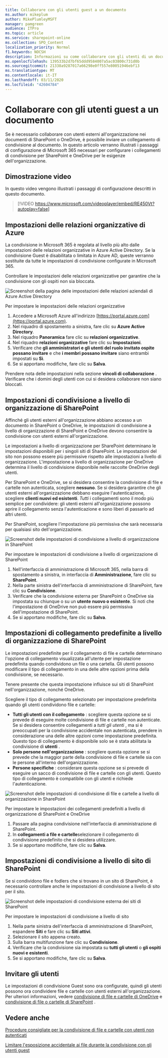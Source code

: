 ```yaml
---
title: Collaborare con gli utenti guest a un documento
ms.author: mikeplum
author: MikePlumleyMSFT
manager: pamgreen
audience: ITPro
ms.topic: article
ms.service: sharepoint-online
ms.collection: SPO_Content
localization_priority: Normal
f1.keywords: NOCSH
description: Informazioni su come collaborare con gli utenti di un documento in SharePoint e OneDrive.
ms.openlocfilehash: 139533b2d7bf65ddd9584007a5ac03800c731d0b
ms.sourcegitcommit: 21338a9287017a66298e0ff557e80051946ebf13
ms.translationtype: MT
ms.contentlocale: it-IT
ms.lasthandoff: 03/11/2020
ms.locfileid: "42604784"
---
```

# <a name="collaborate-with-guests-on-a-document"></a>Collaborare con gli utenti guest a un documento

Se è necessario collaborare con utenti esterni all'organizzazione nei documenti di SharePoint o OneDrive, è possibile inviare un collegamento di condivisione al documento. In questo articolo verranno illustrati i passaggi di configurazione di Microsoft 365 necessari per configurare i collegamenti di condivisione per SharePoint e OneDrive per le esigenze dell'organizzazione.

## <a name="video-demonstration"></a>Dimostrazione video

In questo video vengono illustrati i passaggi di configurazione descritti in questo documento.</br>

> [!VIDEO https://www.microsoft.com/videoplayer/embed/RE450Vt?autoplay=false]

## <a name="azure-organizational-relationships-settings"></a>Impostazioni delle relazioni organizzative di Azure

La condivisione in Microsoft 365 è regolata al livello più alto dalle impostazioni delle relazioni organizzative in Azure Active Directory. Se la condivisione Guest è disabilitata o limitata in Azure AD, queste verranno sostituite da tutte le impostazioni di condivisione configurate in Microsoft 365.

Controllare le impostazioni delle relazioni organizzative per garantire che la condivisione con gli ospiti non sia bloccata.

![Screenshot della pagina delle impostazioni delle relazioni aziendali di Azure Active Directory](../media/azure-ad-organizational-relationships-settings.png)

Per impostare le impostazioni delle relazioni organizzative

1. Accedere a Microsoft Azure all'indirizzo [https://portal.azure.com](https://portal.azure.com).
2. Nel riquadro di spostamento a sinistra, fare clic su **Azure Active Directory**.
3. Nel riquadro **Panoramica** fare clic su **relazioni organizzative**.
4. Nel riquadro **relazioni organizzative** fare clic su **Impostazioni**.
5. Verificare che **gli amministratori e gli utenti del ruolo invitato ospite possano invitare** e che **i membri possano invitare** siano entrambi impostati su **Sì**.
6. Se si apportano modifiche, fare clic su **Salva**.

Prendere nota delle impostazioni nella sezione **vincoli di collaborazione** . Verificare che i domini degli utenti con cui si desidera collaborare non siano bloccati.

## <a name="sharepoint-organization-level-sharing-settings"></a>Impostazioni di condivisione a livello di organizzazione di SharePoint

Affinché gli utenti esterni all'organizzazione abbiano accesso a un documento in SharePoint o OneDrive, le impostazioni di condivisione a livello di organizzazione di SharePoint e OneDrive devono consentire la condivisione con utenti esterni all'organizzazione.

Le impostazioni a livello di organizzazione per SharePoint determinano le impostazioni disponibili per i singoli siti di SharePoint. Le impostazioni del sito non possono essere più permissive rispetto alle impostazioni a livello di organizzazione. L'impostazione a livello di organizzazione per OneDrive determina il livello di condivisione disponibile nelle raccolte OneDrive degli utenti.

Per SharePoint e OneDrive, se si desidera consentire la condivisione di file e cartelle non autenticata, scegliere **nessuno**. Se si desidera garantire che gli utenti esterni all'organizzazione debbano eseguire l'autenticazione, scegliere **clienti nuovi ed esistenti**. *Tutti* i collegamenti sono il modo più semplice per condividere: gli utenti esterni all'organizzazione possono aprire il collegamento senza l'autenticazione e sono liberi di passarlo ad altri utenti.

Per SharePoint, scegliere l'impostazione più permissiva che sarà necessaria per qualsiasi sito dell'organizzazione.

![Screenshot delle impostazioni di condivisione a livello di organizzazione in SharePoint](../media/sharepoint-organization-external-sharing-controls.png)


Per impostare le impostazioni di condivisione a livello di organizzazione di SharePoint

1. Nell'interfaccia di amministrazione di Microsoft 365, nella barra di spostamento a sinistra, in interfaccia di **Amministrazione**, fare clic su **SharePoint**.
2. Nella parte sinistra dell'interfaccia di amministrazione di SharePoint, fare clic su **Condivisione**.
3. Verificare che la condivisione esterna per SharePoint o OneDrive sia impostata su chiunque o su un **utente** **nuovo o esistente**. Si noti che l'impostazione di OneDrive non può essere più permissiva dell'impostazione di SharePoint.
4. Se si apportano modifiche, fare clic su **Salva**.

## <a name="sharepoint-organization-level-default-link-settings"></a>Impostazioni di collegamento predefinite a livello di organizzazione di SharePoint

Le impostazioni predefinite per il collegamento di file e cartelle determinano l'opzione di collegamento visualizzata all'utente per impostazione predefinita quando condividono un file o una cartella. Gli utenti possono modificare il tipo di collegamento in una delle altre opzioni prima della condivisione, se necessario.

Tenere presente che questa impostazione influisce sui siti di SharePoint nell'organizzazione, nonché OneDrive.

Scegliere il tipo di collegamento selezionato per impostazione predefinita quando gli utenti condividono file e cartelle:

- **Tutti gli utenti con il collegamento** : scegliere questa opzione se si prevede di eseguire molte condivisione di file e cartelle non autenticate. Se si desidera consentire collegamenti a *tutti gli utenti* , ma si è preoccupati per la condivisione accidentale non autenticata, prendere in considerazione una delle altre opzioni come impostazione predefinita. Questo tipo di collegamento è disponibile solo se è stata abilitata la condivisione di **utenti** .
- **Solo persone nell'organizzazione** : scegliere questa opzione se si prevede che la maggior parte della condivisione di file e cartelle sia con le persone all'interno dell'organizzazione.
- **Persone specifiche** : considerare questa opzione se si prevede di eseguire un sacco di condivisione di file e cartelle con gli utenti. Questo tipo di collegamento è compatibile con gli utenti e richiede l'autenticazione.
 
![Screenshot delle impostazioni di condivisione di file e cartelle a livello di organizzazione in SharePoint](../media/sharepoint-organization-files-folders-sharing-settings.png)


Per impostare le impostazioni dei collegamenti predefiniti a livello di organizzazione di SharePoint e OneDrive

1. Passare alla pagina condivisione nell'interfaccia di amministrazione di SharePoint.
2. In **collegamenti a file e cartelle**selezionare il collegamento di condivisione predefinito che si desidera utilizzare.
3. Se si apportano modifiche, fare clic su **Salva**.

## <a name="sharepoint-site-level-sharing-settings"></a>Impostazioni di condivisione a livello di sito di SharePoint

Se si condividono file e fodlers che si trovano in un sito di SharePoint, è necessario controllare anche le impostazioni di condivisione a livello di sito per il sito.

![Screenshot delle impostazioni di condivisione esterna dei siti di SharePoint](../media/sharepoint-site-external-sharing-settings.png)

Per impostare le impostazioni di condivisione a livello di sito
1. Nella parte sinistra dell'interfaccia di amministrazione di SharePoint, espandere **Siti** e fare clic su **Siti attivi**.
2. Selezionare il sito appena creato.
3. Sulla barra multifunzione fare clic su **Condivisione**.
4. Verificare che la condivisione sia impostata su **tutti gli utenti** o **gli ospiti nuovi e esistenti**.
5. Se si apportano modifiche, fare clic su **Salva**.

## <a name="invite-users"></a>Invitare gli utenti

Le impostazioni di condivisione Guest sono ora configurate, quindi gli utenti possono ora condividere file e cartelle con utenti esterni all'organizzazione. Per ulteriori informazioni, vedere [condivisione di file e cartelle di OneDrive](https://support.office.com/article/9fcc2f7d-de0c-4cec-93b0-a82024800c07) e [condivisione di file o cartelle di SharePoint](https://support.office.com/article/1fe37332-0f9a-4719-970e-d2578da4941c) .

## <a name="see-also"></a>Vedere anche

[Procedure consigliate per la condivisione di file e cartelle con utenti non autenticati](best-practices-anonymous-sharing.md)

[Limitare l'esposizione accidentale ai file durante la condivisione con gli utenti guest](share-limit-accidental-exposure.md)